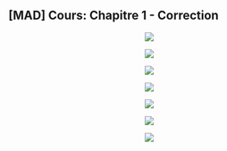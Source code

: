 ## [MAD] Cours: Chapitre 1 - Correction


<p align="center"><img src="https://raw.githubusercontent.com/gottburgm/Share/master/PGITF/Images/CORR_MAD_SEM1_CH1.pdf-0.jpg" /></p>

<p align="center"><img src="https://raw.githubusercontent.com/gottburgm/Share/master/PGITF/Images/CORR_MAD_SEM1_CH1.pdf-1.jpg" /></p>

<p align="center"><img src="https://raw.githubusercontent.com/gottburgm/Share/master/PGITF/Images/CORR_MAD_SEM1_CH1.pdf-2.jpg" /></p>

<p align="center"><img src="https://raw.githubusercontent.com/gottburgm/Share/master/PGITF/Images/CORR_MAD_SEM1_CH1.pdf-3.jpg" /></p>

<p align="center"><img src="https://raw.githubusercontent.com/gottburgm/Share/master/PGITF/Images/CORR_MAD_SEM1_CH1.pdf-4.jpg" /></p>

<p align="center"><img src="https://raw.githubusercontent.com/gottburgm/Share/master/PGITF/Images/CORR_MAD_SEM1_CH1.pdf-5.jpg" /></p>

<p align="center"><img src="https://raw.githubusercontent.com/gottburgm/Share/master/PGITF/Images/CORR_MAD_SEM1_CH1.pdf-6.jpg" /></p>

